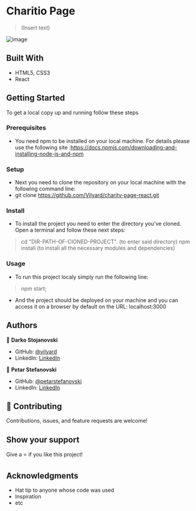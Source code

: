 # Charitio Page

> (Insert text)

![image](https://user-images.githubusercontent.com/96201123/190897751-e5b170e8-fbfc-410c-b4b9-bbc943d5be74.png)


## Built With
  - HTML5, CSS3
  - React
   
## Getting Started

To get a local copy up and running follow these steps

### Prerequisites

- You need npm to be installed on your local machine. For details please use the following site :https://docs.npmjs.com/downloading-and-installing-node-js-and-npm

### Setup

- Next you need to clone the repository on your local machine with the following command line: 
- git clone https://github.com/Vilyard/charity-page-react.git

### Install

- To install the project you need to enter the directory you've cloned. Open a terminal and follow these next steps:
 > cd "DIR-PATH-OF-ClONED-PROJECT". (to enter said directory)
 > npm install (to install all the necessary modules and dependencies)
 
### Usage

-  To run this project localy simply run the following line:
 > npm start;
- And the project should be deployed on your machine and you can access it on a browser by default on the URL: localhost:3000

## Authors

👤 **Darko Stojanovski**
 - GitHub: [@vilyard](https://github.com/Vilyard)
 - LinkedIn: [LinkedIn](https://www.linkedin.com/in/vilyard/)
 
👤 **Petar Stefanovski**
 - GitHub: [@petarstefanovski](https://github.com/petarstefanovski)
 - LinkedIn: [LinkedIn](https://www.linkedin.com/in/petarstefanovski/)
 
## 🤝 Contributing

Contributions, issues, and feature requests are welcome!

## Show your support

Give a ⭐️ if you like this project!

## Acknowledgments

- Hat tip to anyone whose code was used
- Inspiration
- etc
